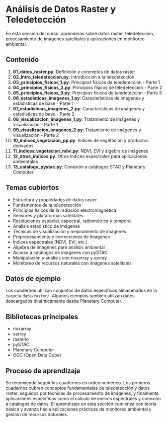 # Análisis de Datos Raster y Teledetección

En esta sección del curso, aprenderás sobre datos raster, teledetección, procesamiento de imágenes satelitales y aplicaciones en monitoreo ambiental.

## Contenido

1. **01_datos_raster.py**: Definición y conceptos de datos raster
2. **02_intro_teledeteccion.py**: Introducción a la teledetección
3. **03_principios_fisicos_1.py**: Principios físicos de teledetección - Parte 1
4. **04_principios_fisicos_2.py**: Principios físicos de teledetección - Parte 2
5. **05_principios_fisicos_3.py**: Principios físicos de teledetección - Parte 3
6. **06_estadisticas_imagenes_1.py**: Características de imágenes y estadísticas de base - Parte 1
7. **07_estadisticas_imagenes_2.py**: Características de imágenes y estadísticas de base - Parte 2
8. **08_visualizacion_imagenes_1.py**: Tratamiento de imágenes y visualización - Parte 1
9. **09_visualizacion_imagenes_2.py**: Tratamiento de imágenes y visualización - Parte 2
10. **10_indices_vegetacion_pp.py**: Índices de vegetación y productos derivados
11. **11_indices_vegetacion_ndvi.py**: NDVI, EVI y álgebra de imágenes
12. **12_otros_indices.py**: Otros índices espectrales para aplicaciones ambientales
13. **13_catalogo_pystac.py**: Conexión a catálogos STAC y Planetary Computer

## Temas cubiertos

* Estructura y propiedades de datos raster
* Fundamentos de la teledetección
* Principios físicos de la radiación electromagnética
* Sensores y plataformas satelitales
* Resoluciones espacial, espectral, radiométrica y temporal
* Análisis estadístico de imágenes
* Técnicas de visualización y mejoramiento de imágenes
* Preprocesamiento y correcciones de imágenes
* Índices espectrales (NDVI, EVI, etc.)
* Álgebra de imágenes para análisis ambiental
* Acceso a catálogos de imágenes con pySTAC
* Manipulación y análisis con rioxarray y xarray
* Monitoreo de recursos naturales con imágenes satelitales

## Datos de ejemplo

Los cuadernos utilizan conjuntos de datos específicos almacenados en la carpeta `data/raster/`. Algunos ejemplos también utilizan datos descargados dinámicamente desde Planetary Computer.

## Bibliotecas principales

* rioxarray
* xarray
* rasterio
* pySTAC
* Planetary Computer
* ODC (Open Data Cube)

## Proceso de aprendizaje

Se recomienda seguir los cuadernos en orden numérico. Los primeros cuadernos cubren conceptos fundamentales de teledetección y datos raster, seguidos por técnicas de procesamiento de imágenes, y finalmente aplicaciones específicas como el cálculo de índices espectrales y conexión a catálogos de datos. El aprendizaje en esta sección comienza con teoría básica y avanza hacia aplicaciones prácticas de monitoreo ambiental y gestión de recursos naturales. 